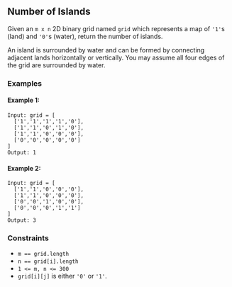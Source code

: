 ## Number of Islands

Given an `m x n` 2D binary grid named `grid` which represents a map of `'1'`s (land) and `'0'`s (water), return the number of islands.

An island is surrounded by water and can be formed by connecting adjacent lands horizontally or vertically. You may assume all four edges of the grid are surrounded by water.

### Examples

#### Example 1:

```
Input: grid = [
  ['1','1','1','1','0'],
  ['1','1','0','1','0'],
  ['1','1','0','0','0'],
  ['0','0','0','0','0']
]
Output: 1
```

#### Example 2:

```
Input: grid = [
  ['1','1','0','0','0'],
  ['1','1','0','0','0'],
  ['0','0','1','0','0'],
  ['0','0','0','1','1']
]
Output: 3
```

### Constraints

* `m == grid.length`
* `n == grid[i].length`
* `1 <= m, n <= 300`
* `grid[i][j]` is either `'0'` or `'1'`.